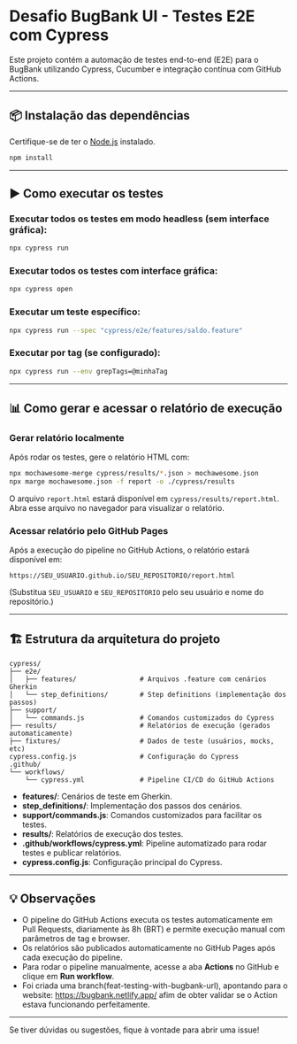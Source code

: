 # Desafio BugBank UI - Testes E2E com Cypress

Este projeto contém a automação de testes end-to-end (E2E) para o BugBank utilizando Cypress, Cucumber e integração contínua com GitHub Actions. 

---

## 📦 Instalação das dependências

Certifique-se de ter o [Node.js](https://nodejs.org/) instalado.

```bash
npm install
```

---

## ▶️ Como executar os testes

### Executar todos os testes em modo headless (sem interface gráfica):

```bash
npx cypress run
```

### Executar todos os testes com interface gráfica:

```bash
npx cypress open
```

### Executar um teste específico:

```bash
npx cypress run --spec "cypress/e2e/features/saldo.feature"
```

### Executar por tag (se configurado):

```bash
npx cypress run --env grepTags=@minhaTag
```

---

## 📊 Como gerar e acessar o relatório de execução

### Gerar relatório localmente

Após rodar os testes, gere o relatório HTML com:

```bash
npx mochawesome-merge cypress/results/*.json > mochawesome.json
npx marge mochawesome.json -f report -o ./cypress/results
```

O arquivo `report.html` estará disponível em `cypress/results/report.html`.  
Abra esse arquivo no navegador para visualizar o relatório.

### Acessar relatório pelo GitHub Pages

Após a execução do pipeline no GitHub Actions, o relatório estará disponível em:

```
https://SEU_USUARIO.github.io/SEU_REPOSITORIO/report.html
```
(Substitua `SEU_USUARIO` e `SEU_REPOSITORIO` pelo seu usuário e nome do repositório.)

---

## 🏗️ Estrutura da arquitetura do projeto

```
cypress/
├── e2e/
│   ├── features/                # Arquivos .feature com cenários Gherkin
│   └── step_definitions/        # Step definitions (implementação dos passos)
├── support/
│   └── commands.js              # Comandos customizados do Cypress
├── results/                     # Relatórios de execução (gerados automaticamente)
├── fixtures/                    # Dados de teste (usuários, mocks, etc)
cypress.config.js                # Configuração do Cypress
.github/
└── workflows/
    └── cypress.yml              # Pipeline CI/CD do GitHub Actions
```

- **features/**: Cenários de teste em Gherkin.
- **step_definitions/**: Implementação dos passos dos cenários.
- **support/commands.js**: Comandos customizados para facilitar os testes.
- **results/**: Relatórios de execução dos testes.
- **.github/workflows/cypress.yml**: Pipeline automatizado para rodar testes e publicar relatórios.
- **cypress.config.js**: Configuração principal do Cypress.

---

## 💡 Observações

- O pipeline do GitHub Actions executa os testes automaticamente em Pull Requests, diariamente às 8h (BRT) e permite execução manual com parâmetros de tag e browser.
- Os relatórios são publicados automaticamente no GitHub Pages após cada execução do pipeline.
- Para rodar o pipeline manualmente, acesse a aba **Actions** no GitHub e clique em **Run workflow**.
- Foi criada uma branch(feat-testing-with-bugbank-url), apontando para o website: https://bugbank.netlify.app/ afim de obter validar se o Action estava funcionando perfeitamente.

---

Se tiver dúvidas ou sugestões, fique à vontade para abrir uma issue!

